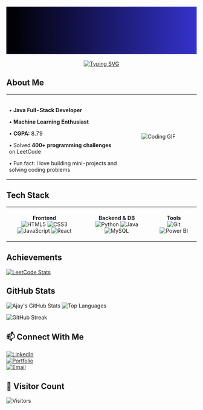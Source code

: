 ![Banner](https://raw.githubusercontent.com/ajay-ramasamy/ajay-ramasamy/main/Ajay%20ramasamy%20J.gif)



<div align="center">

[![Typing SVG](https://readme-typing-svg.herokuapp.com?size=25&color=FF5733&center=true&vCenter=true&width=600&lines=Hi+there!+I'm+Ajay+Ramasamy;Java+Full-Stack+Developer;AI+%7C+ML+Enthusiast)](https://git.io/typing-svg)

</div>




##  About Me 

<div align="center">
  
  <!-- Main Content Table -->
  <table>
    <tr>
      <!-- About Me Text -->
      <td width="60%" align="left" valign="top">
        <br>
        <p>• <strong>Java Full-Stack Developer</strong></p>
      <p>• <strong>Machine Learning Enthusiast</strong></p>
      <p>• <strong>CGPA:</strong> 8.79</p>
      <p>• Solved <strong>400+ programming challenges</strong> on LeetCode</p>
      <p>• Fun fact: I love building mini-projects and solving coding problems</p>
      </td>
      <!-- Coding GIF -->
      <td width="40%" align="center" valign="middle">
        <img src="https://media.giphy.com/media/M9gbBd9nbDrOTu1Mqx/giphy.gif" width="180" alt="Coding GIF" />
      </td>
    </tr>
  </table>

</div>

## Tech Stack
<table style="width: 100%; table-layout: fixed;">
  <tr>
    <td align="center" style="width: 40%; padding: 20px; height:30%">
      <strong>Frontend</strong><br>
      <img src="https://img.icons8.com/color/48/000000/html-5.png" alt="HTML5" width="50" height="50"/>
      <img src="https://img.icons8.com/color/48/000000/css3.png" alt="CSS3" width="50" height="50"/>
      <img src="https://img.icons8.com/color/48/000000/javascript.png" alt="JavaScript" width="50" height="50"/>
      <img src="https://img.icons8.com/color/48/000000/react-native.png" alt="React" width="50" height="50"/>
    </td>
    <td align="center" style="width: 30%%; padding: 10px;">
      <strong>Backend & DB</strong><br>
      <img src="https://img.icons8.com/color/48/000000/python.png" alt="Python" width="50" height="50"/>
      <img src="https://img.icons8.com/color/48/000000/java-coffee-cup-logo.png" alt="Java" width="50" height="50"/>
      <img src="https://img.icons8.com/color/48/000000/mysql-logo.png" alt="MySQL" width="50" height="50"/>
    </td>
    <td align="center" style="width: 30%%; padding: 10px;">
      <strong>Tools</strong><br>
      <img src="https://img.icons8.com/color/48/000000/git.png" alt="Git" width="50" height="50"/>
      <img src="https://img.icons8.com/color/48/000000/power-bi.png" alt="Power BI" width="50" height="50"/>
    </td>
  </tr>
</table>


## Achievements
[![LeetCode Stats](https://leetcard.jacoblin.cool/ajayram25?theme=dark&font=Baloo&ext=heatmap)](https://leetcode.com/u/ajayram25/)

##  GitHub Stats
![Ajay's GitHub Stats](https://github-readme-stats.vercel.app/api?username=ajay-ramasamy&show_icons=true&theme=radical)
![Top Languages](https://github-readme-stats.vercel.app/api/top-langs/?username=ajay-ramasamy&layout=compact&theme=radical)

![GitHub Streak](https://streak-stats.demolab.com/?user=ajay-ramasamy&theme=radical)






## 📫 Connect With Me
[![LinkedIn](https://img.shields.io/badge/LinkedIn-0077B5?style=for-the-badge&logo=linkedin&logoColor=white)](https://linkedin.com/in/ajay-ramasamy)  
[![Portfolio](https://img.shields.io/badge/Portfolio-000000?style=for-the-badge&logo=react&logoColor=white)](https://ajay-ramasamy.github.io)  
[![Email](https://img.shields.io/badge/Email-D14836?style=for-the-badge&logo=gmail&logoColor=white)](mailto:ajayramasamy@gmail.com)






## 🌟 Visitor Count
![Visitors](https://komarev.com/ghpvc/?username=ajay-ramasamy&color=blueviolet)
